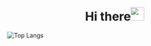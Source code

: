 <h1 align="center">Hi there<img src="https://github.com/blackcater/blackcater/raw/main/images/Hi.gif" height="32"/></h1>

<!---Для компактной версии-->
![Top Langs](https://github-readme-stats.vercel.app/api/top-langs/?username=Zloy01&theme=tokyonight&layout=compact)

